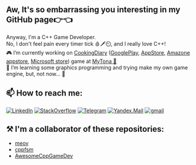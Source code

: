 <h2>Aw, It's so embarrassing you interesting in my GitHub page👉👈</h2>

Anyway, I'm a C++ Game Developer.<br>
No, I don't feel pain every timer tick 🩸🗡️⏲️, and I really love C++!<br>
🎮 I’m currently working on [CookingDiary][cd_main] ([GooglePlay][cd_gp], [AppStore][cd_as], [Amazone appstore][cd_amaz], [Microsoft store][cd_ms]) game at [MyTona 🏢][mylove]<br>
🌱 I’m learning some graphics programming and trying make my own game engine, but, not now... 🏑<br>

<h2>📫 How to reach me:</h2>

<p align="left">
 <a href="https://www.linkedin.com/in/golxzn/"><img src="https://img.icons8.com/color/48/000000/linkedin-circled--v1.png" alt="LinkedIn" /></a>
 <a href="https://stackoverflow.com/users/13163077/ruslan-golovinsky"><img src="https://img.icons8.com/external-tal-revivo-shadow-tal-revivo/48/000000/external-stack-overflow-is-a-question-and-answer-site-for-professional-logo-shadow-tal-revivo.png" alt="StackOverflow" /></a>
 <a href="https://t.me/golxzn/"><img src="https://img.icons8.com/color/48/000000/telegram-app--v4.png" alt="Telegram" /></a>
 <a href = "mailto: rusan.rusik@yandex.ru"><img src="https://img.icons8.com/doodle/48/000000/yandex-international.png" alt="Yandex.Mail" /></a>
 <a href = "mailto: golxzn@gmail.com"><img src="https://img.icons8.com/fluency/48/000000/google-logo.png" alt="gmail" /></a>
</p>

<h2>⚒️ I'm a collaborator of these repositories:</h2>
 
 - [meov](https://github.com/seigtm/meov)
 - [cppfsm](https://github.com/eglimi/cppfsm.git)
 - [AwesomeCppGameDev](https://github.com/Caerind/AwesomeCppGameDev.git)


[mylove]: https://mytona.ru/

[cd_main]: https://cookingdiary.game/
[cd_gp]: https://cooking-diary.onelink.me/PKnG/895ec827
[cd_as]: https://cooking-diary.onelink.me/PKnG/beba8f6
[cd_amaz]: https://cd-amazon.onelink.me/4b1A/e3011683
[cd_ms]: https://cooking-diary.onelink.me/PKnG/3666ec36
